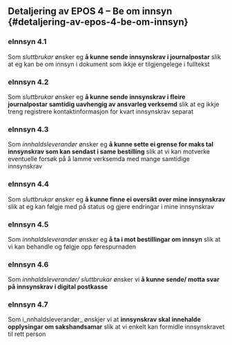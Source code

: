 ## Detaljering av EPOS 4 – Be om innsyn {#detaljering-av-epos-4-be-om-innsyn}

### eInnsyn 4.1 
Som _sluttbrukar_ ønsker eg **å kunne sende innsynskrav i journalpostar** slik at eg kan be om innsyn i dokument som ikkje er tilgjengelege i fulltekst

### eInnsyn 4.2 
Som _sluttbrukar_ ønsker eg **å kunne sende innsynskrav i fleire journalpostar samtidig uavhengig av ansvarleg verksemd** slik at eg ikkje treng registrere kontaktinformasjon for kvart innsynskrav separat

### eInnsyn 4.3 
Som _innhaldsleverandør_ ønsker eg **å kunne sette ei grense for maks tal innsynskrav som kan sendast i same bestilling** slik at vi kan motverke eventuelle forsøk på å lamme verksemda med mange samtidige innsynskrav

### eInnsyn 4.4 
Som _sluttbrukar_ ønsker eg **å kunne finne ei oversikt over mine innsynskrav** slik at eg kan følgje med på status og gjere endringar i mine innsynskrav

### eInnsyn 4.5 
Som _innhaldsleverandør_ ønsker eg **å ta i mot bestillingar om innsyn** slik at vi kan behandle og følgje opp førespurnaden

### eInnsyn 4.6 
Som _innhaldsleverandør/ sluttbrukar_ ønsker vi **å kunne sende/ motta svar på innsynskrav i digital postkasse**

### eInnsyn 4.7 
Som i_nnhaldsleverandør_ ønskjer vi at **innsynskrav skal innehalde opplysingar om sakshandsamar** slik at vi enkelt kan formidle innsynskravet til rett person
